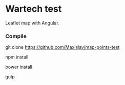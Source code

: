# Wartech test

Leaflet map with Angular.

### Compile

git clone https://github.com/Maxislav/map-points-test

npm install

bower install

gulp